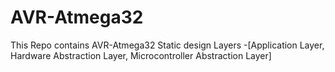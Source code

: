 # AVR-Atmega32

This Repo contains AVR-Atmega32 Static design Layers
-[Application Layer, Hardware Abstraction Layer, Microcontroller Abstraction Layer]
